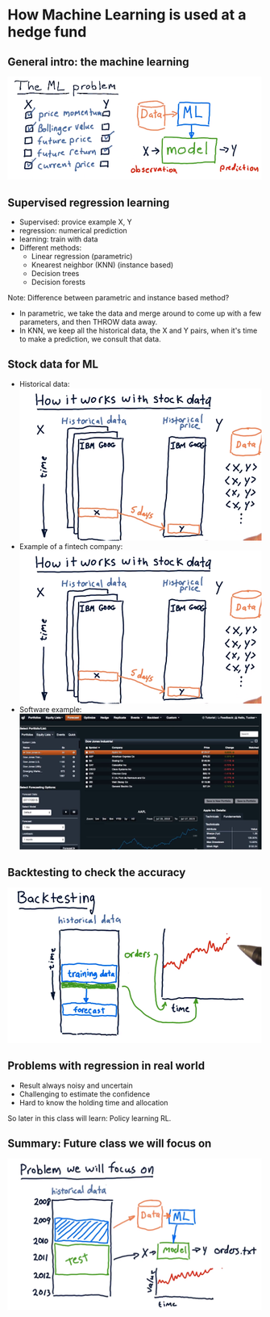 # How Machine Learning is used at a hedge fund
## General intro: the machine learning
![MLproblem](https://raw.githubusercontent.com/suereey/ML4T_summer_study/main/03_screenshot/01_GeneralMLproblem.PNG)
## Supervised regression learning
- Supervised: provice example X, Y
- regression: numerical prediction
- learning: train with data
- Different methods:
    - Linear regression (parametric)
    - Knearest neighbor (KNN) (instance based)
    - Decision trees
    - Decision forests

Note: Difference between parametric and instance based method?

- In parametric, we take the data and merge around to come up with a few parameters, and then THROW data away.
- In KNN, we keep all the historical data, the X and Y pairs, when it's time to make a prediction, we consult that data.

## Stock data for ML
- Historical data:
![StockData](https://raw.githubusercontent.com/suereey/ML4T_summer_study/main/03_screenshot/02_StockData.PNG)
- Example of a fintech company:
![Example_01](https://raw.githubusercontent.com/suereey/ML4T_summer_study/main/03_screenshot/02_StockData.PNG)
- Software example:
![Software](https://raw.githubusercontent.com/suereey/ML4T_summer_study/main/03_screenshot/04_SoftwareExample.PNG)

## Backtesting to check the accuracy
![Backtest](https://raw.githubusercontent.com/suereey/ML4T_summer_study/main/03_screenshot/05_Backtesting.PNG)

## Problems with regression in real world
- Result always noisy and uncertain
- Challenging to estimate the confidence
- Hard to know the holding time and allocation

So later in this class will learn: Policy learning RL.

## Summary: Future class we will focus on 

![Future](https://raw.githubusercontent.com/suereey/ML4T_summer_study/main/03_screenshot/06_FutureClassFocus.PNG)